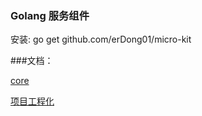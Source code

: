 ### Golang 服务组件

安装: go get  github.com/erDong01/micro-kit

###文档：

[core](docs/aop.md)


[项目工程化]( https://github.com/golang-standards/project-layout)
